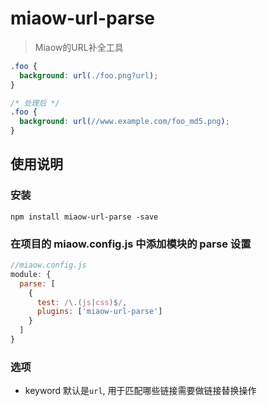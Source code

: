 # miaow-url-parse

> Miaow的URL补全工具


```css
.foo {
  background: url(./foo.png?url);
}

/* 处理后 */
.foo {
  background: url(//www.example.com/foo_md5.png);
}
```

## 使用说明

### 安装

```
npm install miaow-url-parse -save
```

### 在项目的 miaow.config.js 中添加模块的 parse 设置

```javascript
//miaow.config.js
module: {
  parse: [
    {
      test: /\.(js|css)$/,
      plugins: ['miaow-url-parse']
    }
  ]
}
```

### 选项

* keyword 默认是`url`, 用于匹配哪些链接需要做链接替换操作
